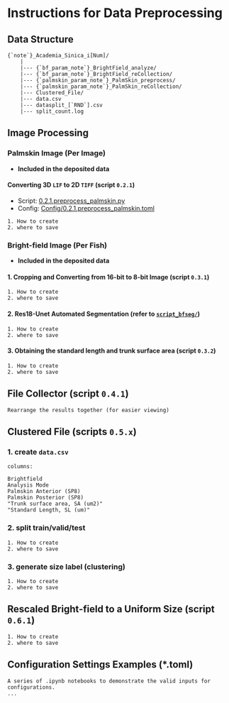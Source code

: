 # Instructions for Data Preprocessing

## Data Structure

```text
{`note`}_Academia_Sinica_i[Num]/
    |
    |--- {`bf_param_note`}_BrightField_analyze/
    |--- {`bf_param_note`}_BrightField_reCollection/
    |--- {`palmskin_param_note`}_PalmSkin_preprocess/
    |--- {`palmskin_param_note`}_PalmSkin_reCollection/
    |--- Clustered_File/
    |--- data.csv
    |--- datasplit_[`RND`].csv
    |--- split_count.log
```

## Image Processing

### Palmskin Image (Per Image)

- **Included in the deposited data**

#### Converting 3D `LIF` to 2D `TIFF` (script `0.2.1`)

- Script: [0.2.1.preprocess_palmskin.py](script_data/0.2.1.preprocess_palmskin.py)
- Config: [Config/0.2.1.preprocess_palmskin.toml](script_data/Config/0.2.1.preprocess_palmskin.toml)
```text
1. How to create
2. where to save
```

### Bright-field Image (Per Fish)

- **Included in the deposited data**

#### 1. Cropping and Converting from 16-bit to 8-bit Image (script `0.3.1`)

```text
1. How to create
2. where to save
```

#### 2. Res18-Unet Automated Segmentation (refer to [`script_bfseg/`]())

```text
1. How to create
2. where to save
```

#### 3. Obtaining the standard length and trunk surface area (script `0.3.2`)

```text
1. How to create
2. where to save
```

## File Collector (script `0.4.1`)

```text
Rearrange the results together (for easier viewing)
```

## Clustered File (scripts `0.5.x`)

### 1. create `data.csv`

```text
columns:

Brightfield
Analysis Mode
Palmskin Anterior (SP8)
Palmskin Posterior (SP8)
"Trunk surface area, SA (um2)"
"Standard Length, SL (um)"
```

### 2. split train/valid/test

```text
1. How to create
2. where to save
```

### 3. generate size label (clustering)

```text
1. How to create
2. where to save
```

## Rescaled Bright-field to a Uniform Size (script `0.6.1`)

```text
1. How to create
2. where to save
```

## Configuration Settings Examples (*.toml)

```text
A series of .ipynb notebooks to demonstrate the valid inputs for configurations.
...
```
